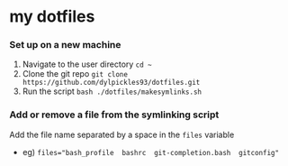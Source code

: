 # my dotfiles

### Set up on a new machine
1. Navigate to the user directory `cd ~`
2. Clone the git repo `git clone https://github.com/dylpickles93/dotfiles.git`
3. Run the script `bash ./dotfiles/makesymlinks.sh`

### Add or remove a file from the symlinking script
Add the file name separated by a space in the `files` variable
- eg) `files="bash_profile  bashrc  git-completion.bash  gitconfig"`